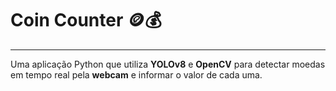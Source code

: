 # Coin Counter 🪙💰

---

Uma aplicação Python que utiliza **YOLOv8** e **OpenCV** para detectar moedas em tempo real pela **webcam** e informar o valor de cada uma.